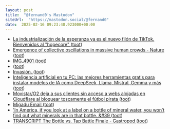 ```yaml
---
layout: post
title:  "@fernand0's Mastodon"
siteUrl:  "https://mastodon.social/@fernand0"
date:  2025-02-16 09:23:48.923000+00:00
---
```

*  [La industrialización de la esperanza ya es el nuevo filón de TikTok. Bienvenidos al "hopecore" ](https://www.xataka.com/aplicaciones/industrializacion-esperanza-nuevo-filon-tiktok-bienvenidos-al-hopecor) ([toot](https://mastodon.social/@fernand0/114012836916108515))
*  [Emergence of collective oscillations in massive human crowds - Nature ](https://www.nature.com/articles/s41586-024-08514-) ([toot](https://mastodon.social/@fernand0/114011271174213048))
*  [IMG_4901 ](https://www.flickr.com/photos/fernand0/54315269717) ([toot](https://mastodon.social/@fernand0/114011232287156646))
*  [ ](https://mastodon.social/@torresburriel) ([toot](https://mastodon.social/@fernand0/114009543804804943))
*  [Invasión. ](https://avecesunafoto.wordpress.com/2025/02/14/invasion) ([toot](https://mastodon.social/@fernand0/114009350468608969))
*  [Inteligencia artificial en tu PC: las mejores herramientas gratis para instalar modelos de IA como DeepSeek, Llama, Mistral, Gemma y más ](https://www.xataka.com/basics/inteligencia-artificial-tu-pc-mejores-herramientas-gratis-para-instalar-modelos-ia-como-deepseek-llama-mistral-gemm) ([toot](https://mastodon.social/@fernand0/114009245279439845))
*  [Movistar/O2 deja a sus clientes sin acceso a webs alojadas en Cloudflare al bloquear toscamente el fútbol pirata ](https://bandaancha.eu/articulos/movistar-o2-deja-clientes-sin-acceso-1123) ([toot](https://mastodon.social/@fernand0/114009073189413603))
*  [Migadu Email ](https://migadu.com) ([toot](https://mastodon.social/@fernand0/114008896784653034))
*  [&#39;In America, if you look at a label on a bottle of mineral water, you won’t find out what minerals are in that bottle. &#39 ](https://mastodon.social/@fernand0/114008730539292253) ([toot](https://mastodon.social/@fernand0/114008730539292253))
*  [TRANSCRIPT The Bottle vs. Tap Battle Finale - Gastropod ](https://gastropod.com/transcript-the-bottle-vs-tap-battle-finale) ([toot](https://mastodon.social/@fernand0/114008517360351895))
